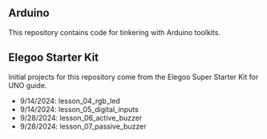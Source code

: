 ## Arduino
This repository contains code for tinkering with Arduino toolkits.

## Elegoo Starter Kit
Initial projects for this repository come from the Elegoo Super Starter Kit for UNO guide.

* 9/14/2024: lesson_04_rgb_led
* 9/14/2024: lesson_05_digital_inputs
* 9/28/2024: lesson_06_active_buzzer
* 9/28/2024: lesson_07_passive_buzzer
